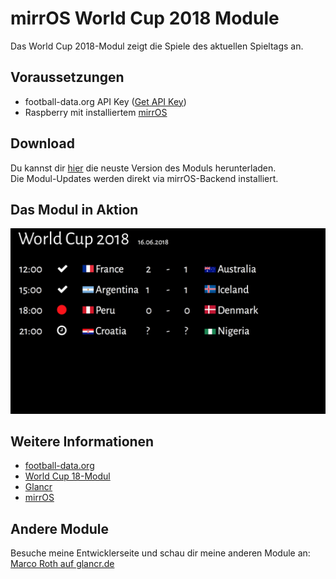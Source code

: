 # mirrOS World Cup 2018 Module

Das World Cup 2018-Modul zeigt die Spiele des aktuellen Spieltags an.


## Voraussetzungen

* football-data.org API Key ([Get API Key](https://www.football-data.org/client/register))
* Raspberry mit installiertem [mirrOS](https://glancr.de/mirr-os/)


## Download

Du kannst dir [hier](https://glancr.de/module/unterhaltung/worldcup18/) die neuste Version des Moduls herunterladen. <br>
Die Modul-Updates werden direkt via mirrOS-Backend installiert.


## Das Modul in Aktion

![Preview](assets/modulpreviews_worldcup18.png)

## Weitere Informationen
* [football-data.org](https://www.football-data.org)
* [World Cup 18-Modul](https://glancr.de/module/unterhaltung/worldcup18/)
* [Glancr](https://glancr.de)
* [mirrOS](https://glancr.de/#mirr_os)


## Andere Module

Besuche meine Entwicklerseite und schau dir meine anderen Module an:<br>
[Marco Roth auf glancr.de](https://glancr.de/entwickler/marco-roth/)

